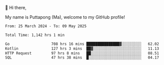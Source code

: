 👋 Hi there,

My name is Puttapong (Ma), welcome to my GitHub profile!

<!--START_SECTION:waka-->

```txt
From: 25 March 2024 - To: 09 May 2025

Total Time: 1,142 hrs 1 min

Go                   708 hrs 16 mins ███████████████▓░░░░░░░░░   62.02 %
Kotlin               127 hrs 3 mins  ██▓░░░░░░░░░░░░░░░░░░░░░░   11.13 %
HTTP Request         97 hrs 8 mins   ██░░░░░░░░░░░░░░░░░░░░░░░   08.51 %
SQL                  47 hrs 38 mins  █░░░░░░░░░░░░░░░░░░░░░░░░   04.17 %
```

<!--END_SECTION:waka-->
